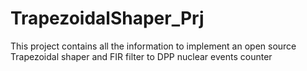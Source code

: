 # TrapezoidalShaper_Prj
This project contains all the information to implement an open source Trapezoidal shaper and FIR filter to DPP nuclear events counter
